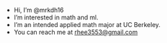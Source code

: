 - Hi, I’m @mrkdh16
- I’m interested in math and ml.
- I’m an intended applied math major at UC Berkeley.
- You can reach me at rhee3553@gmail.com
